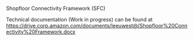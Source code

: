 Shopfloor Connectivity Framework (SFC)

Technical documentation (Work in progress) can be found
at https://drive.corp.amazon.com/documents/leeuwest@/Shopfloor%20Connectivity%20Framework.docx
